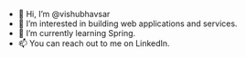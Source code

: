- 👋 Hi, I’m @vishubhavsar
- 👀 I’m interested in building web applications and services.
- 🌱 I’m currently learning Spring.
- 📫 You can reach out to me on LinkedIn. 

<!---
vishubhavsar/vishubhavsar is a ✨ special ✨ repository because its `README.md` (this file) appears on your GitHub profile.
You can click the Preview link to take a look at your changes.
--->
